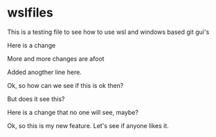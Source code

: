 # wslfiles
This is a testing file to see how to use wsl and windows based git gui's

Here is a change

More and more changes are afoot

Added anogther line here.

Ok, so how can we see if this is ok then?

But does it see this?

Here is a change that no one will see, maybe?

Ok, so this is my new feature. Let's see if anyone likes it.